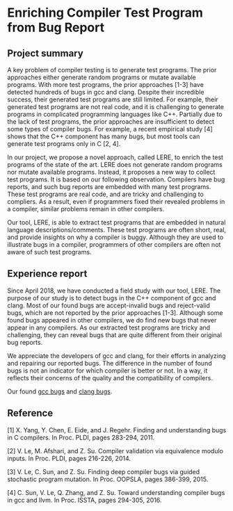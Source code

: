 # Enriching Compiler Test Program from Bug Report

## Project summary

A key problem of compiler testing is to generate test programs. The prior approaches either generate random programs or mutate available programs. With more test programs, the prior approaches [1-3] have detected hundreds of bugs in gcc and clang. Despite their incredible success, their generated test programs are still limited. For example, their generated test programs are not real code, and it is challenging to generate programs in complicated programming languages like C++. Partially due to the lack of test programs, the prior approaches are insufficient to detect some types of compiler bugs. For example, a recent empirical study [4] shows that the C++ component has many bugs, but most tools can generate test programs only in C [2, 4]. 

In our project, we propose a novel approach, called LERE, to enrich the test programs of the state of the art. LERE does not generate random programs nor mutate available programs. Instead, it proposes a new way to collect test programs. It is based on our following observation. Compilers have bug reports, and such bug reports are embedded with many test programs. These test programs are real code, and are tricky and challenging to compliers. As a result, even if programmers fixed their revealed problems in a compiler, similar problems remain in other compilers.

Our tool, LERE, is able to extract test programs that are embedded in natural language descriptions/comments. These test programs are often short, real, and provide insights on why a compiler is buggy. Although they are used to illustrate bugs in a compiler, programmers of other compilers are often not aware of such test programs. 


## Experience report

Since April 2018, we have conducted a field study with our tool, LERE. The purpose of our study is to detect bugs in the C++ component of gcc and clang. Most of our found bugs are accept-invalid bugs and reject-valid bugs, which are not reported by the prior approaches [1-3]. Although some found bugs appeared in other compilers, we do find new bugs that never appear in any compilers. As our extracted test programs are tricky and challenging, they can reveal bugs that are quite different from their original bug reports. 

We appreciate the developers of gcc and clang, for their efforts in analyzing and repairing our reported bugs. The difference in the number of found bugs is not an indicator for which compiler is better or not. In a way, it reflects their concerns of the quality and the compatibility of compilers.

Our found [gcc bugs](https://anonymous.4open.science/repository/bae36f81-a4bc-46fa-bea5-c04af4271d4d/gccbugs.txt) and [clang bugs](https://anonymous.4open.science/repository/bae36f81-a4bc-46fa-bea5-c04af4271d4d/clangbugs.txt).


## Reference

[1] X. Yang, Y. Chen, E. Eide, and J. Regehr. Finding and understanding bugs in C compilers. In Proc. PLDI, pages 283-294, 2011.

[2] V. Le, M. Afshari, and Z. Su. Compiler validation via equivalence modulo inputs. In Proc. PLDI, pages 216-226, 2014.

[3] V. Le, C. Sun, and Z. Su. Finding deep compiler bugs via guided stochastic program mutation. In Proc. OOPSLA, pages 386-399, 2015.

[4] C. Sun, V. Le, Q. Zhang, and Z. Su. Toward understanding compiler bugs in gcc and llvm. In Proc. ISSTA, pages 294-305, 2016.

